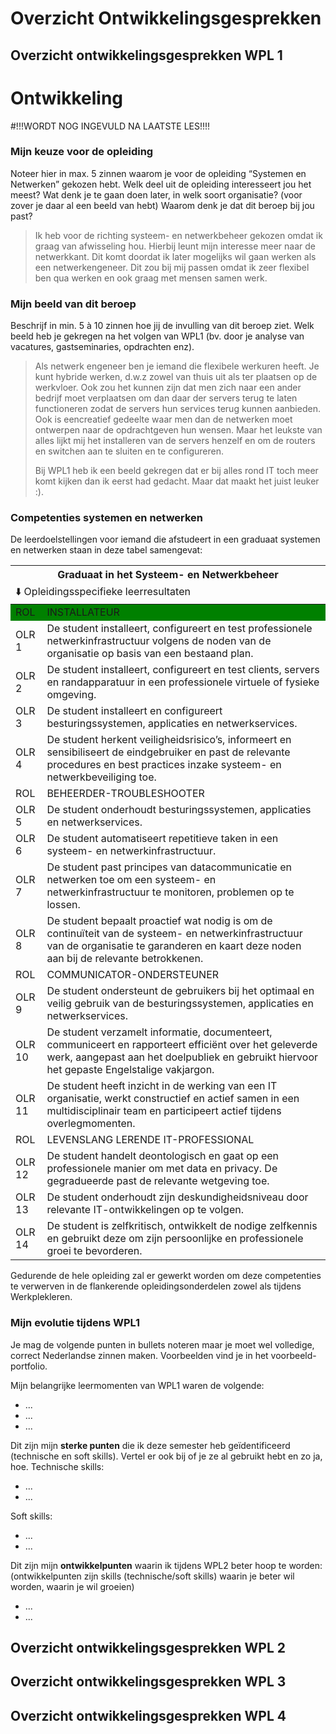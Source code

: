 # Overzicht Ontwikkelingsgesprekken

## Overzicht ontwikkelingsgesprekken WPL 1
# Ontwikkeling
#!!!WORDT NOG INGEVULD NA LAATSTE LES!!!!
### Mijn keuze voor de opleiding
Noteer hier in max. 5 zinnen waarom je voor de opleiding “Systemen en Netwerken” gekozen hebt.
Welk deel uit de opleiding interesseert jou het meest? Wat denk je te gaan doen later, in welk soort
organisatie? (voor zover je daar al een beeld van hebt) Waarom denk je dat dit beroep bij jou past?
> Ik heb voor de richting systeem- en netwerkbeheer gekozen omdat ik graag van afwisseling hou. Hierbij leunt mijn interesse meer naar de netwerkkant.
> Dit komt doordat ik later mogelijks wil gaan werken als een netwerkengeneer. Dit zou bij mij passen omdat ik zeer flexibel ben qua werken en ook graag met mensen samen werk.

### Mijn beeld van dit beroep
Beschrijf in min. 5 à 10 zinnen hoe jij de invulling van dit beroep ziet. Welk beeld heb je gekregen na
het volgen van WPL1 (bv. door je analyse van vacatures, gastseminaries, opdrachten enz).
> Als netwerk engeneer ben je iemand die flexibele werkuren heeft. Je kunt hybride werken, d.w.z zowel van thuis uit als ter plaatsen op de werkvloer. Ook zou het kunnen zijn dat men zich naar een ander bedrijf moet verplaatsen
> om dan daar der servers terug te laten functioneren zodat de servers hun services terug kunnen aanbieden. Ook is eencreatief gedeelte waar men dan de netwerken moet ontwerpen naar de opdrachtgeven hun wensen. Maar het leukste van alles lijkt mij het
> installeren van de servers henzelf en om de routers en switchen aan te sluiten en te configureren.
>
> Bij WPL1 heb ik een beeld gekregen dat er bij alles rond IT toch meer komt kijken dan ik eerst had gedacht. Maar dat maakt het juist leuker :).

### Competenties systemen en netwerken
De leerdoelstellingen voor iemand die afstudeert in een graduaat systemen en netwerken staan in
deze tabel samengevat:

<table>
    <thead>
        <tr>
            <th colspan=2> Graduaat in het Systeem- en Netwerkbeheer </th>
        </tr>
        <tr>
            <td colspan=2 align="left"> ⬇️  Opleidingsspecifieke leerresultaten </th>
        </tr>
    </thead>
    <tbody>
        <tr bgcolor="green">
            <td width=10% > ROL </td>
            <td> INSTALLATEUR </td>
        </tr>
        <tr>
            <td> OLR 1 </td>
            <td> De student installeert, configureert en test professionele netwerkinfrastructuur volgens de noden van de organisatie op basis van een bestaand plan. </td>
        </tr>
        <tr>
            <td> OLR 2 </td>
            <td> De student installeert, configureert en test clients, servers en randapparatuur in een professionele virtuele of fysieke omgeving. </td>
        </tr>
        <tr>
            <td> OLR 3 </td>
            <td> De student installeert en configureert besturingssystemen, applicaties en netwerkservices. </td>
        </tr>
        <tr>
            <td> OLR 4 </td>
            <td> De student herkent veiligheidsrisico’s, informeert en sensibiliseert de eindgebruiker en past de relevante procedures en best practices inzake systeem- en netwerkbeveiliging toe. </td>
        </tr>
        <tr>
            <td> ROL </td>
            <td> BEHEERDER-TROUBLESHOOTER </td>
        </tr>
        <tr>
            <td> OLR 5 </td>
            <td> De student onderhoudt besturingssystemen, applicaties en netwerkservices. </td>
        </tr>
        <tr>            
            <td> OLR 6 </td>
            <td> De student automatiseert repetitieve taken in een systeem- en netwerkinfrastructuur. </td>
        </tr>
        <tr> 
            <td> OLR 7 </td>
            <td> De student past principes van datacommunicatie en netwerken toe om een systeem- en netwerkinfrastructuur te monitoren, problemen op te lossen. </td>
        </tr>
        <tr> 
            <td> OLR 8 </td>
            <td> De student bepaalt proactief wat nodig is om de continuïteit van de systeem- en netwerkinfrastructuur van de organisatie te garanderen en kaart deze noden aan bij de relevante betrokkenen. </td>
        </tr>
        <tr> 
            <td> ROL </td>
            <td> COMMUNICATOR-ONDERSTEUNER </td>
        </tr>
        <tr> 
            <td> OLR 9 </td>
            <td> De student ondersteunt de gebruikers bij het optimaal en veilig gebruik van de besturingssystemen, applicaties en netwerkservices. </td>
        </tr>
        <tr> 
            <td> OLR 10 </td>
            <td> De student verzamelt informatie, documenteert, communiceert en rapporteert efficiënt over het geleverde werk, aangepast aan het doelpubliek en gebruikt hiervoor het gepaste Engelstalige vakjargon. </td>
        </tr>
        <tr> 
            <td> OLR 11 </td>
            <td> De student heeft inzicht in de werking van een IT organisatie, werkt constructief en actief samen in een multidisciplinair team en participeert actief tijdens overlegmomenten. </td>
        </tr>
        <tr> 
            <td> ROL </td>
            <td> LEVENSLANG LERENDE IT-PROFESSIONAL </td>
        </tr>
        <tr> 
            <td> OLR 12 </td>
            <td> De student handelt deontologisch en gaat op een professionele manier om met data en privacy. De gegradueerde past de relevante wetgeving toe. </td>
        </tr>
        <tr> 
            <td> OLR 13 </td>
            <td> De student onderhoudt zijn deskundigheidsniveau door relevante IT-ontwikkelingen op te volgen. </td>
        </tr>
        <tr> 
            <td> OLR 14 </td>
            <td> De student is zelfkritisch, ontwikkelt de nodige zelfkennis en gebruikt deze om zijn persoonlijke en professionele groei te bevorderen. </td>
        </tr>
    </tbody>
</table>

Gedurende de hele opleiding zal er gewerkt worden om deze competenties te verwerven in de
flankerende opleidingsonderdelen zowel als tijdens Werkplekleren.

### Mijn evolutie tijdens WPL1
Je mag de volgende punten in bullets noteren maar je moet wel volledige, correct Nederlandse zinnen
maken. Voorbeelden vind je in het voorbeeld-portfolio.

Mijn belangrijke leermomenten van WPL1 waren de volgende:
* ...
* ...
* ...


Dit zijn mijn **sterke punten** die ik deze semester heb geïdentificeerd (technische en soft skills).
Vertel er ook bij of je ze al gebruikt hebt en zo ja, hoe.
Technische skills:
* ...
* ...


Soft skills:
* ...
* ...


Dit zijn mijn **ontwikkelpunten** waarin ik tijdens WPL2 beter hoop te worden:<br />
(ontwikkelpunten zijn skills (technische/soft skills) waarin je beter wil worden, waarin je wil groeien)
* ...
* ...

## Overzicht ontwikkelingsgesprekken WPL 2

## Overzicht ontwikkelingsgesprekken WPL 3

## Overzicht ontwikkelingsgesprekken WPL 4
